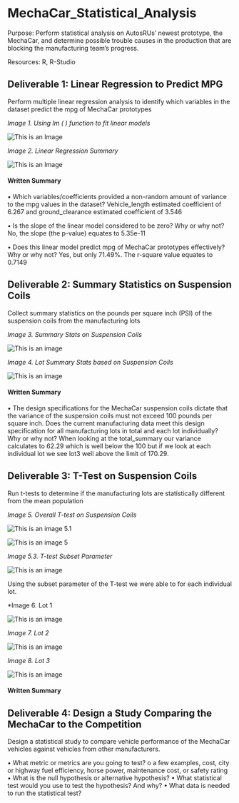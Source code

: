 # MechaCar_Statistical_Analysis

Purpose: Perform statistical analysis on AutosRUs’ newest prototype, the MechaCar, and determine possible trouble causes in the production that are blocking the manufacturing team’s progress. 

Resources: R, R-Studio 

## Deliverable 1: Linear Regression to Predict MPG

Perform multiple linear regression analysis to identify which variables in the dataset predict the mpg of MechaCar prototypes

*Image 1. Using lm ( ) function  to fit linear models*

![This is an Image]()
 
*Image 2. Linear Regression Summary*

![This is an Image]()
 
#### Written Summary

•	Which variables/coefficients provided a non-random amount of variance to the mpg values in the dataset? Vehicle_length estimated coefficient of 6.267 and ground_clearance estimated coefficient of 3.546  

•	Is the slope of the linear model considered to be zero? Why or why not? No, the slope (the p-value) equates to 5.35e-11


•	Does this linear model predict mpg of MechaCar prototypes effectively? Why or why not? Yes, but only 71.49%. The r-square value equates to 0.7149


## Deliverable 2: Summary Statistics on Suspension Coils

Collect summary statistics on the pounds per square inch (PSI) of the suspension coils from the manufacturing lots

*Image 3. Summary Stats on Suspension Coils* 

![This is an image]()
 

*Image 4. Lot Summary Stats based on Suspension Coils*

![This is an image]()
 
#### Written Summary 

•	The design specifications for the MechaCar suspension coils dictate that the variance of the suspension coils must not exceed 100 pounds per square inch. Does the current manufacturing data meet this design specification for all manufacturing lots in total and each lot individually? Why or why not? When looking at the total_summary our variance calculates to 62.29 which is well below the 100 but if we look at each individual lot we see lot3 well above the limit of 170.29.

## Deliverable 3: T-Test on Suspension Coils

Run t-tests to determine if the manufacturing lots are statistically different from the mean population

*Image 5. Overall T-test on Suspension Coils*

![This is an image]() 5.1
 
![This is an image]() 5
 
*Image 5.3. T-test Subset Parameter*

![This is an image]()

Using the subset parameter of the T-test we were able to      for each individual lot.   
 
*Image 6. Lot 1

![This is an image]()
 
*Image 7. Lot 2*

![This is an image]()

 
*Image 8. Lot 3*

![This is an image]()

 
#### Written Summary 


## Deliverable 4: Design a Study Comparing the MechaCar to the Competition 

Design a statistical study to compare vehicle performance of the MechaCar vehicles against vehicles from other manufacturers. 

•	What metric or metrics are you going to test?
o	a few examples, cost, city or highway fuel efficiency, horse power, maintenance cost, or safety rating
•	What is the null hypothesis or alternative hypothesis?
•	What statistical test would you use to test the hypothesis? And why?
•	What data is needed to run the statistical test?
